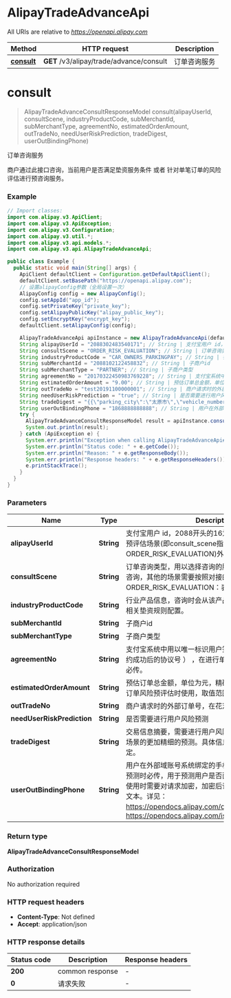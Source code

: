# AlipayTradeAdvanceApi

All URIs are relative to *https://openapi.alipay.com*

| Method | HTTP request | Description |
|------------- | ------------- | -------------|
| [**consult**](AlipayTradeAdvanceApi.md#consult) | **GET** /v3/alipay/trade/advance/consult | 订单咨询服务 |


<a name="consult"></a>
# **consult**
> AlipayTradeAdvanceConsultResponseModel consult(alipayUserId, consultScene, industryProductCode, subMerchantId, subMerchantType, agreementNo, estimatedOrderAmount, outTradeNo, needUserRiskPrediction, tradeDigest, userOutBindingPhone)

订单咨询服务

商户通过此接口咨询，当前用户是否满足垫资服务条件 或者 针对单笔订单的风险评估进行预咨询服务。

### Example
```java
// Import classes:
import com.alipay.v3.ApiClient;
import com.alipay.v3.ApiException;
import com.alipay.v3.Configuration;
import com.alipay.v3.util.*;
import com.alipay.v3.api.models.*;
import com.alipay.v3.api.AlipayTradeAdvanceApi;

public class Example {
  public static void main(String[] args) {
    ApiClient defaultClient = Configuration.getDefaultApiClient();
    defaultClient.setBasePath("https://openapi.alipay.com");
    // 设置alipayConfig参数（全局设置一次）
    AlipayConfig config = new AlipayConfig();
    config.setAppId("app_id");
    config.setPrivateKey("private_key");
    config.setAlipayPublicKey("alipay_public_key");
    config.setEncryptKey("encrypt_key");
    defaultClient.setAlipayConfig(config);

    AlipayTradeAdvanceApi apiInstance = new AlipayTradeAdvanceApi(defaultClient);
    String alipayUserId = "2088302483540171"; // String | 支付宝用户 id，2088开头的16为数字。 除单笔订单风险预评估场景(即consult_scene指定ORDER_RISK_EVALUATION)外，其他场景必选。
    String consultScene = "ORDER_RISK_EVALUATION"; // String | 订单咨询类型，用以选择咨询的服务。不传时默认为垫资咨询，其他的场景需要按照对接的服务传入指定的值。 ORDER_RISK_EVALUATION：表示单笔订单风险预评估。
    String industryProductCode = "CAR_OWNERS_PARKINGPAY"; // String | 行业产品信息，咨询时会从该产品对应的销售方案中获取相关垫资规则配置。
    String subMerchantId = "2088102122458832"; // String | 子商户id
    String subMerchantType = "PARTNER"; // String | 子商户类型
    String agreementNo = "20170322450983769228"; // String | 支付宝系统中用以唯一标识用户签约记录的编号（用户签约成功后的协议号 ） ，在进行单笔订单风险评估预咨询时必传。
    String estimatedOrderAmount = "9.00"; // String | 预估订单总金额，单位为元，精确到小数点后两位，单笔订单风险预评估时使用，取值范围[0.01,100000000]。
    String outTradeNo = "test20191100000001"; // String | 商户请求时的外部订单号，在花芝场景下非空。
    String needUserRiskPrediction = "true"; // String | 是否需要进行用户风险预测
    String tradeDigest = "{{\"parking_city\":\"太原市\",\"vehicle_number\":\"辽7666666\"}}"; // String | 交易信息摘要，需要进行用户风险预测时可传，用于结合场景的更加精细的预测。具体信息结构服务接入前咨询约定。
    String userOutBindingPhone = "1868888888888"; // String | 用户在外部域账号系统绑定的手机号，需要进行用户风险预测时必传，用于预测用户是否面临被二次放号的场景。使用时需要对请求加密，加密后请求在公网传输时为加密文本。详见：https://opendocs.alipay.com/open/common/104567；https://opendocs.alipay.com/isv/grefvl/getaes
    try {
      AlipayTradeAdvanceConsultResponseModel result = apiInstance.consult(alipayUserId, consultScene, industryProductCode, subMerchantId, subMerchantType, agreementNo, estimatedOrderAmount, outTradeNo, needUserRiskPrediction, tradeDigest, userOutBindingPhone);
      System.out.println(result);
    } catch (ApiException e) {
      System.err.println("Exception when calling AlipayTradeAdvanceApi#consult");
      System.err.println("Status code: " + e.getCode());
      System.err.println("Reason: " + e.getResponseBody());
      System.err.println("Response headers: " + e.getResponseHeaders());
      e.printStackTrace();
    }
  }
}
```

### Parameters

| Name | Type | Description  | Notes |
|------------- | ------------- | ------------- | -------------|
| **alipayUserId** | **String**| 支付宝用户 id，2088开头的16为数字。 除单笔订单风险预评估场景(即consult_scene指定ORDER_RISK_EVALUATION)外，其他场景必选。 | [optional] |
| **consultScene** | **String**| 订单咨询类型，用以选择咨询的服务。不传时默认为垫资咨询，其他的场景需要按照对接的服务传入指定的值。 ORDER_RISK_EVALUATION：表示单笔订单风险预评估。 | [optional] |
| **industryProductCode** | **String**| 行业产品信息，咨询时会从该产品对应的销售方案中获取相关垫资规则配置。 | [optional] |
| **subMerchantId** | **String**| 子商户id | [optional] |
| **subMerchantType** | **String**| 子商户类型 | [optional] |
| **agreementNo** | **String**| 支付宝系统中用以唯一标识用户签约记录的编号（用户签约成功后的协议号 ） ，在进行单笔订单风险评估预咨询时必传。 | [optional] |
| **estimatedOrderAmount** | **String**| 预估订单总金额，单位为元，精确到小数点后两位，单笔订单风险预评估时使用，取值范围[0.01,100000000]。 | [optional] |
| **outTradeNo** | **String**| 商户请求时的外部订单号，在花芝场景下非空。 | [optional] |
| **needUserRiskPrediction** | **String**| 是否需要进行用户风险预测 | [optional] |
| **tradeDigest** | **String**| 交易信息摘要，需要进行用户风险预测时可传，用于结合场景的更加精细的预测。具体信息结构服务接入前咨询约定。 | [optional] |
| **userOutBindingPhone** | **String**| 用户在外部域账号系统绑定的手机号，需要进行用户风险预测时必传，用于预测用户是否面临被二次放号的场景。使用时需要对请求加密，加密后请求在公网传输时为加密文本。详见：https://opendocs.alipay.com/open/common/104567；https://opendocs.alipay.com/isv/grefvl/getaes | [optional] |

### Return type

**AlipayTradeAdvanceConsultResponseModel**

### Authorization

No authorization required

### HTTP request headers

 - **Content-Type**: Not defined
 - **Accept**: application/json

### HTTP response details
| Status code | Description | Response headers |
|-------------|-------------|------------------|
| **200** | common response |  -  |
| **0** | 请求失败 |  -  |

